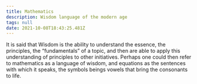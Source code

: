 ```yaml
---
title: Mathematics
description: Wisdom language of the modern age
tags: null
date: 2021-10-08T18:43:25.481Z
---
```


It is said that Wisdom is the ability to understand the essence, the principles, the “fundamentals” of a topic, and then are able to apply this understanding of principles to other initiatives. Perhaps one could then refer to mathematics as a language of wisdom, and equations as the sentences with which it speaks, the symbols beings vowels that bring the consonants to life.
